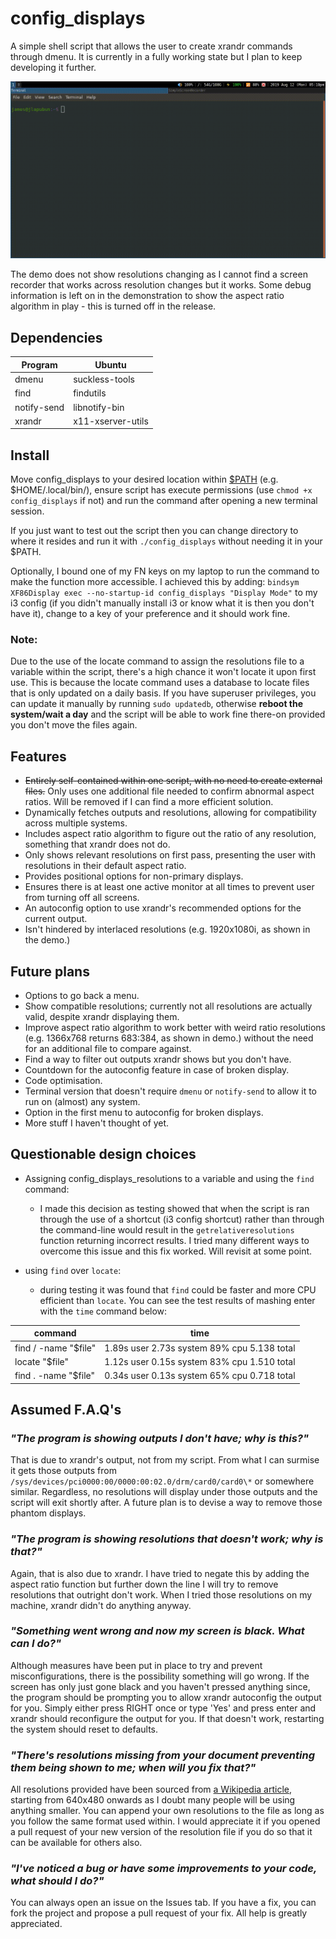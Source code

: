 # config\_displays

A simple shell script that allows the user to create xrandr commands through dmenu.
It is currently in a fully working state but I plan to keep developing it further.

![Demo](media/config_displays_demo.gif)

The demo does not show resolutions changing as I cannot find a screen recorder that works across resolution changes but it works. Some debug information is left on in the demonstration to show the aspect ratio algorithm in play - this is turned off in the release.

## Dependencies

| Program     | Ubuntu            |
| ----------- | ----------------- |
| dmenu       | suckless-tools    |
| find        | findutils         |
| notify-send | libnotify-bin     |
| xrandr      | x11-xserver-utils |

## Install

Move config\_displays to your desired location within [$PATH](https://geek-university.com/linux/path-environment-variable/) (e.g. $HOME/.local/bin/), ensure script has execute permissions (use `chmod +x config_displays` if not) and run the command after opening a new terminal session.

If you just want to test out the script then you can change directory to where it resides and run it with `./config_displays` without needing it in your $PATH.

Optionally, I bound one of my FN keys on my laptop to run the command to make the function more accessible. I achieved this by adding:
`bindsym XF86Display exec --no-startup-id config_displays "Display Mode"` to my i3 config (if you didn't manually install i3 or know what it is then you don't have it), change to a key of your preference and it should work fine.

### Note:

Due to the use of the locate command to assign the resolutions file to a variable within the script, there's a high chance it won't locate it upon first use. This is because the locate command uses a database to locate files that is only updated on a daily basis.
If you have superuser privileges, you can update it manually by running `sudo updatedb`, otherwise **reboot the system/wait a day** and the script will be able to work fine there-on provided you don't move the files again.

## Features

- ~~Entirely self-contained within one script, with no need to create external files.~~ Only uses one additional file needed to confirm abnormal aspect ratios. Will be removed if I can find a more efficient solution. 
- Dynamically fetches outputs and resolutions, allowing for compatibility across multiple systems.
- Includes aspect ratio algorithm to figure out the ratio of any resolution, something that xrandr does not do.
- Only shows relevant resolutions on first pass, presenting the user with resolutions in their default aspect ratio.
- Provides positional options for non-primary displays.
- Ensures there is at least one active monitor at all times to prevent user from turning off all screens.
- An autoconfig option to use xrandr's recommended options for the current output.
- Isn't hindered by interlaced resolutions (e.g. 1920x1080i, as shown in the demo.) 

## Future plans

- Options to go back a menu.
- Show compatible resolutions; currently not all resolutions are actually valid, despite xrandr displaying them.
- Improve aspect ratio algorithm to work better with weird ratio resolutions (e.g. 1366x768 returns 683:384, as shown in demo.) without the need for an additional file to compare against.
- Find a way to filter out outputs xrandr shows but you don't have.
- Countdown for the autoconfig feature in case of broken display.
- Code optimisation.
- Terminal version that doesn't require `dmenu` or `notify-send` to allow it to run on (almost) any system.
- Option in the first menu to autoconfig for broken displays.
- More stuff I haven't thought of yet.

## Questionable design choices

- Assigning config\_displays\_resolutions to a variable and using the `find` command:
    - I made this decision as testing showed that when the script is ran through the use of a shortcut (i3 config shortcut) rather than through the command-line would result in the `getrelativeresolutions` function returning incorrect results.
I tried many different ways to overcome this issue and this fix worked.
Will revisit at some point.

- using `find` over `locate`:
    - during testing it was found that `find` could be faster and more CPU efficient than `locate`.
You can see the test results of mashing enter with the `time` command below:

| command              | time                                        |
| -------------------- | ------------------------------------------- |
| find / -name "$file" | 1.89s user 2.73s system 89% cpu 5.138 total |
| locate "$file"       | 1.12s user 0.15s system 83% cpu 1.510 total |
| find . -name "$file" | 0.34s user 0.13s system 65% cpu 0.718 total |

## Assumed F.A.Q's

### *"The program is showing outputs I don't have; why is this?"*

That is due to xrandr's output, not from my script.
From what I can surmise it gets those outputs from `/sys/devices/pci0000:00/0000:00:02.0/drm/card0/card0\*` or somewhere similar.
Regardless, no resolutions will display under those outputs and the script will exit shortly after.
A future plan is to devise a way to remove those phantom displays.

### *"The program is showing resolutions that doesn't work; why is that?"*

Again, that is also due to xrandr.
I have tried to negate this by adding the aspect ratio function but further down the line I will try to remove resolutions that outright don't work.
When I tried those resolutions on my machine, xrandr didn't do anything anyway.

### *"Something went wrong and now my screen is black. What can I do?"*

Although measures have been put in place to try and prevent misconfigurations, there is the possibility something will go wrong.
If the screen has only just gone black and you haven't pressed anything since, the program should be prompting you to allow xrandr autoconfig the output for you.
Simply either press RIGHT once or type 'Yes' and press enter and xrandr should reconfigure the output for you.
If that doesn't work, restarting the system should reset to defaults.

### *"There's resolutions missing from your document preventing them being shown to me; when will you fix that?"*

All resolutions provided have been sourced from [a Wikipedia article](https://en.wikipedia.org/wiki/List_of_common_resolutions), starting from 640x480 onwards as I doubt many people will be using anything smaller.
You can append your own resolutions to the file as long as you follow the same format used within.
I would appreciate it if you opened a pull request of your new version of the resolution file if you do so that it can be available for others also.

### *"I've noticed a bug or have some improvements to your code, what should I do?"*

You can always open an issue on the Issues tab.
If you have a fix, you can fork the project and propose a pull request of your fix.
All help is greatly appreciated.
